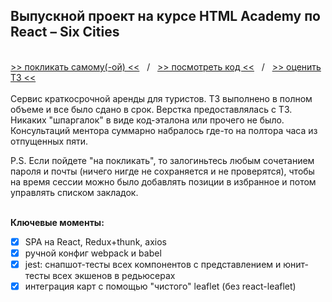 ## Выпускной проект на курсе HTML Academy по React &ndash; Six Cities
\
[>> покликать самому(-ой) <<](https://six-cities-by-vaniya-k.netlify.app/)&nbsp;&nbsp;&nbsp;/&nbsp;&nbsp;&nbsp;[>> посмотреть код <<](https://github.com/vaniya-k/1353919-six-cities-3)&nbsp;&nbsp;&nbsp;/&nbsp;&nbsp;&nbsp;[>> оценить ТЗ <<](specs.pdf)
\
\
Сервис краткосрочной аренды для туристов. ТЗ выполнено в полном объеме и все было сдано в срок. Верстка предоставлялась с ТЗ. Никаких "шпаргалок" в виде код-эталона или прочего не было. Консультаций ментора суммарно набралось где-то на полтора часа из отпущенных пяти.

P.S. Если пойдете "на покликать", то залогиньтесь любым сочетанием пароля и почты (ничего нигде не сохраняется и не проверятся), чтобы на время сессии можно было добавлять позиции в избранное и потом управлять списком закладок. 

\
**Ключевые моменты:**
- [x] SPA на React, Redux+thunk, axios
- [x] ручной конфиг webpack и babel
- [x] jest: снапшот-тесты всех компонентов с представлением и юнит-тесты всех экшенов в редьюсерах 
- [x] интеграция карт с помощью "чистого" leaflet (без react-leaflet)